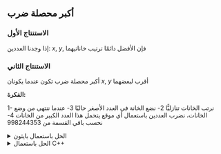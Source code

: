 ## أكبر محصلة ضرب
### الاستنتاج الأول
إذا وجدنا العددين: $x$, $y$, فإن الأفضل دائمًا ترتيب خاناتيهما

### الاستنتاج الثاني
أكبر محصلة ضرب تكون عندما يكونان $x$, $y$ أقرب لبعضهما

**الفكرة:**

1- نرتب الخانات تنازليًّا
2- نضع الخانة في العدد الأصغر حاليًا
3- عندما ننتهي من وضع الخانات، نضرب العددين باستعمال أي موقع يتحمل هذا العدد الكبير من الخانات
4- نحسب باقي القسمة من $998244353$

<details>
  <summary>الحل باستعمال بايثون</summary>

```py
MOD = 998244353

a = list(map(int, input().strip().split()))
a.sort()
a.reverse()
x=0
y=0
for i in a:
    if x < y:
        x *= 10
        x += i
    else:
        y *= 10
        y += i
print((x*y)%MOD)
```

</details>

<details>
  <summary>الحل باستعمال С++</summary>

```cpp
#include <bits/stdc++.h>
using namespace std;

const int MOD = 998244353;

long long strMod(string& s)
{
    long long sum = 0;
    for (int i = 0; i < s.size(); i++)
    {
        sum *= 10;
        sum += s[i] - '0';
        sum %= MOD;
    }
    return sum;
}

int main() {
    vector<int> a;
    string input;
    getline(cin, input);
    stringstream ss(input);
    int num;
    while (ss >> num) {
        a.push_back(num);
    }

    sort(a.begin(), a.end(), greater<int>());

    string x = "", y = "";
    for (int i : a) {
        if (x.size() < y.size() || (x.size() == y.size() && x < y)) {
            x = x + to_string(i);
        }
        else {
            y = y + to_string(i);
        }
    }
    cout << x << endl;
    cout << y << endl;
    long long xx = strMod(x), yy = strMod(y);
    cout << (xx * yy) % MOD;
}
```

</details>